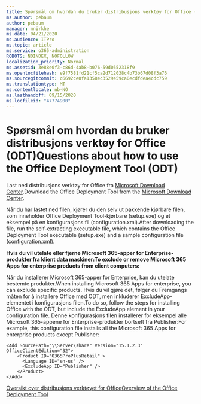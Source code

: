 ```yaml
---
title: Spørsmål om hvordan du bruker distribusjons verktøy for Office (ODT)
ms.author: pebaum
author: pebaum
manager: mnirkhe
ms.date: 04/21/2020
ms.audience: ITPro
ms.topic: article
ms.service: o365-administration
ROBOTS: NOINDEX, NOFOLLOW
localization_priority: Normal
ms.assetid: 3e88e0f3-c86d-4ab8-b076-59d0552318f9
ms.openlocfilehash: e9f7581fd21cf5ca2d712038c4b73b67d08f3a76
ms.sourcegitcommit: c6692ce0fa1358ec3529e59ca0ecdfdea4cdc759
ms.translationtype: MT
ms.contentlocale: nb-NO
ms.lasthandoff: 09/15/2020
ms.locfileid: "47774900"
---
```

# <a name="questions-about-how-to-use-the-office-deployment-tool-odt"></a><span data-ttu-id="12937-102">Spørsmål om hvordan du bruker distribusjons verktøy for Office (ODT)</span><span class="sxs-lookup"><span data-stu-id="12937-102">Questions about how to use the Office Deployment Tool (ODT)</span></span>

<span data-ttu-id="12937-103">Last ned distribusjons verktøy for Office fra [Microsoft Download Center](https://go.microsoft.com/fwlink/p/?LinkID=626065).</span><span class="sxs-lookup"><span data-stu-id="12937-103">Download the Office Deployment Tool from the [Microsoft Download Center](https://go.microsoft.com/fwlink/p/?LinkID=626065).</span></span>
  
<span data-ttu-id="12937-104">Når du har lastet ned filen, kjører du den selv ut pakkende kjørbare filen, som inneholder Office Deployment Tool-kjørbare (setup.exe) og et eksempel på en konfigurasjons fil (configuration.xml).</span><span class="sxs-lookup"><span data-stu-id="12937-104">After downloading the file, run the self-extracting executable file, which contains the Office Deployment Tool executable (setup.exe) and a sample configuration file (configuration.xml).</span></span>
  
 <span data-ttu-id="12937-105">**Hvis du vil utelate eller fjerne Microsoft 365-apper for Enterprise-produkter fra klient data maskiner:**</span><span class="sxs-lookup"><span data-stu-id="12937-105">**To exclude or remove Microsoft 365 Apps for enterprise products from client computers:**</span></span>
  
<span data-ttu-id="12937-106">Når du installerer Microsoft 365-apper for Enterprise, kan du utelate bestemte produkter.</span><span class="sxs-lookup"><span data-stu-id="12937-106">When installing Microsoft 365 Apps for enterprise, you can exclude specific products.</span></span> <span data-ttu-id="12937-107">Hvis du vil gjøre det, følger du Fremgangs måten for å installere Office med ODT, men inkluderer ExcludeApp-elementet i konfigurasjons filen.</span><span class="sxs-lookup"><span data-stu-id="12937-107">To do so, follow the steps for installing Office with the ODT, but include the ExcludeApp element in your configuration file.</span></span> <span data-ttu-id="12937-108">Denne konfigurasjons filen installerer for eksempel alle Microsoft 365-appene for Enterprise-produkter bortsett fra Publisher:</span><span class="sxs-lookup"><span data-stu-id="12937-108">For example, this configuration file installs all the Microsoft 365 Apps for enterprise products except Publisher:</span></span>
  
```
<Add SourcePath="\\Server\share" Version="15.1.2.3" OfficeClientEdition="32">
    <Product ID="O365ProPlusRetail" >
      <Language ID="en-us" />
      <ExcludeApp ID="Publisher" />
    </Product>
</Add>
```

[<span data-ttu-id="12937-109">Oversikt over distribusjons verktøyet for Office</span><span class="sxs-lookup"><span data-stu-id="12937-109">Overview of the Office Deployment Tool</span></span>](https://docs.microsoft.com/deployoffice/overview-office-deployment-tool)
  

